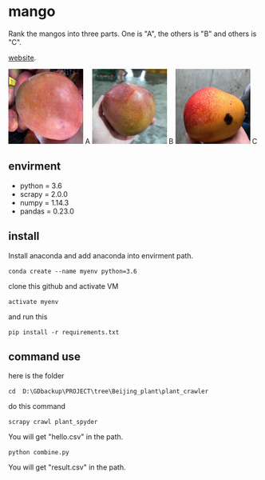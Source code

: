 # mango
 
Rank the mangos into three parts. One is "A", the others is "B" and others is "C".

[website](https://aidea-web.tw/aicup_mango).


<img width="150" height="150" src="https://github.com/kaede10263/mango/blob/master/data/C1-P1_Dev/00033.jpg"/> A <img width="150" height="150" src="https://github.com/kaede10263/mango/blob/master/data/C1-P1_Dev/00027.jpg"/> B <img width="150" height="150" src="https://github.com/kaede10263/mango/blob/master/data/C1-P1_Dev/00051.jpg"/> C 




## envirment
*   python = 3.6
*   scrapy = 2.0.0
*   numpy = 1.14.3
*   pandas = 0.23.0

## install
Install anaconda and add anaconda into envirment path.
```
conda create --name myenv python=3.6
```

clone this github and activate VM
```
activate myenv
```

and run this 

``` 
pip install -r requirements.txt
``` 



## command use
here is the folder

``` 
cd  D:\GDbackup\PROJECT\tree\Beijing_plant\plant_crawler
```
do this command

```
scrapy crawl plant_spyder
```

You will get "hello.csv" in the path.

```
python combine.py
```

You will get "result.csv" in the path.